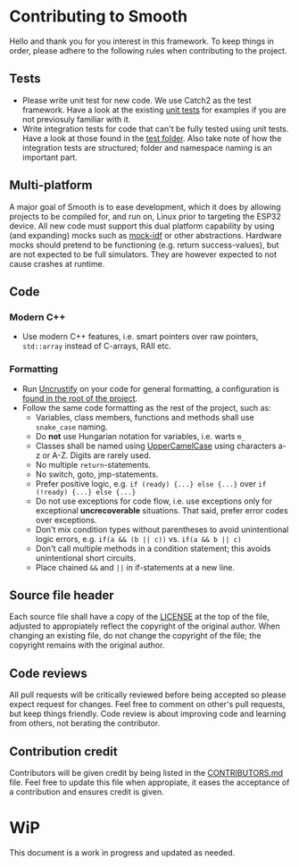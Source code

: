 # Contributing to Smooth

Hello and thank you for you interest in this framework. To keep things in order, please adhere to the following rules when contributing to the project.

## Tests

- Please write unit test for new code. We use Catch2 as the test framework. Have a look at the existing [unit tests](https://github.com/PerMalmberg/Smooth/tree/master/test/unit_tests) for examples if you are not previosuly familiar with it.
- Write integration tests for code that can't be fully tested using unit tests. Have a look at those found in the [test folder](https://github.com/PerMalmberg/Smooth/tree/master/test). Also take note of how the integration tests are structured; folder and namespace naming is an important part.

## Multi-platform

A major goal of Smooth is to ease development, which it does by allowing projects to be compiled for, and run on, Linux prior to targeting the ESP32 device. All new code must support this dual platform capability by using (and expanding) mocks such as [mock-idf](https://github.com/PerMalmberg/Smooth/tree/master/mock-idf) or other abstractions. Hardware mocks should pretend to be functioning (e.g. return success-values), but are not expected to be full simulators. They are however expected to not cause crashes at runtime.

## Code

### Modern C++

- Use modern C++ features, i.e. smart pointers over raw pointers, `std::array` instead of C-arrays, RAII etc.

### Formatting

- Run [Uncrustify](https://github.com/uncrustify/) on your code for general formatting, a configuration is [found in the root of the project](https://github.com/PerMalmberg/Smooth/blob/master/uncrustify.cfg).
- Follow the same code formatting as the rest of the project, such as:
  - Variables, class members, functions and methods shall use `snake_case` naming.
  - Do __not__ use Hungarian notation for variables, i.e. warts `m_` 
  - Classes shall be named using [UpperCamelCase](https://en.wikipedia.org/wiki/Camel_case) using characters a-z or A-Z. Digits are rarely used.
  - No multiple `return`-statements.
  - No switch, goto, jmp-statements.
  - Prefer positive logic, e.g. `if (ready) {...} else {...}` over  `if (!ready) {...} else {...}`
  - Do not use exceptions for code flow, i.e. use exceptions only for exceptional __uncrecoverable__ situations. That said, prefer error codes over exceptions.
  - Don't mix condition types without parentheses to avoid unintentional logic errors, e.g. `if(a && (b || c))` vs. `if(a && b || c)`
  - Don't call multiple methods in a condition statement; this avoids unintentional short circuits.
  - Place chained `&&` and `||` in if-statements at a new line.

## Source file header

Each source file shall have a copy of the [LICENSE](LICENSE) at the top of the file, adjusted to appropiately reflect the copyright of the original author. When changing an existing file, do not change the copyright of the file; the copyright remains with the original author.

## Code reviews

All pull requests will be critically reviewed before being accepted so please expect request for changes. Feel free to comment on other's pull requests, but keep things friendly. Code review is about improving code and learning from others, not berating the contributor.

## Contribution credit

Contributors will be given credit by being listed in the [CONTRIBUTORS.md](CONTRIBUTORS.md) file. Feel free to update this file when appropiate, it eases the acceptance of a contribution and ensures credit is given.

# WiP

This document is a work in progress and updated as needed.